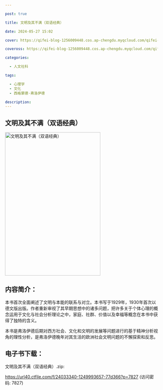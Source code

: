 ```yaml
---

post: true

title: 文明及其不满（双语经典）

date: 2024-05-27 15:02

cover: https://qifei-blog-1256009448.cos.ap-chengdu.myqcloud.com/qifei-blog/66109f5668eb935713019475.jpg

coveross: https://qifei-blog-1256009448.cos.ap-chengdu.myqcloud.com/qifei-blog/66109f5668eb935713019475.jpg

categories:

  - 人文社科

tags:

  - 心理学
  - 文化
  - 西格蒙德·弗洛伊德

description:
---
```


## 文明及其不满（双语经典）
<img alt="文明及其不满（双语经典） " class="aligncenter loading" data-was-processed="true" decoding="async" fetchpriority="high" height="471" src="https://qifei-blog-1256009448.cos.ap-chengdu.myqcloud.com/qifei-blog/66109f5668eb935713019475.jpg " style="cursor: zoom-in;" width="314"/>

## 内容简介：

本书首次全面阐述了文明与本能的联系与对立。本书写于1929年，1930年首次以德文版出版。作者重新审视了其早期思想中的诸多问题，把许多关于个体心理的概念运用于文化与社会分析理论之中，家庭、社群、价值以及幸福等概念在本书中获得了独特的含义。

本书是弗洛伊德后期对西方社会、文化和文明的发展等问题进行的基于精神分析视角的理性分析，是弗洛伊德晚年对其生活的欧洲社会文明问题的不懈探索和反思。

##  电子书下载：
文明及其不满（双语经典）.zip: 

https://url40.ctfile.com/f/24033340-1249993657-77d366?p=7827 (访问密码: 7827)
